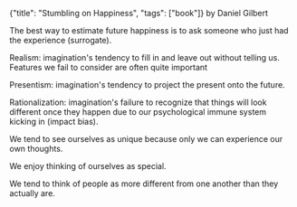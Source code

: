 {"title": "Stumbling on Happiness", "tags": ["book"]}
by Daniel Gilbert

The best way to estimate future happiness is to ask someone who just had the experience (surrogate).

Realism: imagination's tendency to fill in and leave out without telling us. Features we fail to consider are often quite important

Presentism: imagination's tendency to project the present onto the future.

Rationalization: imagination's failure to recognize that things will look different once they happen due to our psychological immune system kicking in (impact bias).

We tend to see ourselves as unique because only we can experience our own thoughts.

We enjoy thinking of ourselves as special.

We tend to think of people as more different from one another than they actually are.
